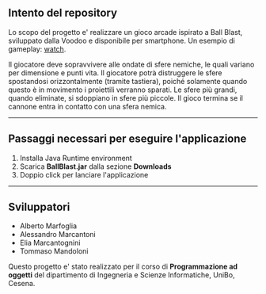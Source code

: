 ## Intento del repository 

Lo scopo del progetto e' realizzare un gioco arcade ispirato a Ball Blast, sviluppato dalla Voodoo e disponibile per smartphone. Un esempio di gameplay: [watch](https://www.youtube.com/watch?v=vyVFkBUYbBE).

Il giocatore deve sopravvivere alle ondate di sfere nemiche, le quali variano per dimensione e punti vita. Il giocatore potrà distruggere le sfere spostandosi orizzontalmente (tramite tastiera), poiché solamente quando questo è in movimento i proiettili verranno sparati. Le sfere più grandi, quando eliminate, si sdoppiano in sfere più piccole. Il gioco termina se il cannone entra in contatto con una sfera nemica.

---

## Passaggi necessari per eseguire l'applicazione 

1. Installa Java Runtime environment 
2. Scarica **BallBlast.jar** dalla sezione **Downloads**
3. Doppio click per lanciare l'applicazione

---

## Sviluppatori

* Alberto Marfoglia
* Alessandro Marcantoni
* Elia Marcantognini
* Tommaso Mandoloni

Questo progetto e' stato realizzato per il corso di **Programmazione ad oggetti** del dipartimento di Ingegneria e Scienze Informatiche, UniBo, Cesena.
